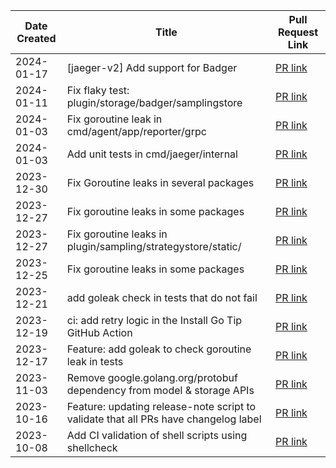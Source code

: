 | Date Created | Title | Pull Request Link |
| ------------ | ----- | ----------------- |
| 2024-01-17 | [jaeger-v2] Add support for Badger | [PR link](https://github.com/jaegertracing/jaeger/pull/5112) |
| 2024-01-11 | Fix flaky test: plugin/storage/badger/samplingstore | [PR link](https://github.com/jaegertracing/jaeger/pull/5094) |
| 2024-01-03 | Fix goroutine leak in cmd/agent/app/reporter/grpc | [PR link](https://github.com/jaegertracing/jaeger/pull/5075) |
| 2024-01-03 | Add unit tests in cmd/jaeger/internal | [PR link](https://github.com/jaegertracing/jaeger/pull/5069) |
| 2023-12-30 | Fix Goroutine leaks in several packages | [PR link](https://github.com/jaegertracing/jaeger/pull/5066) |
| 2023-12-27 | Fix goroutine leaks in some packages | [PR link](https://github.com/jaegertracing/jaeger/pull/5048) |
| 2023-12-27 | Fix goroutine leaks in plugin/sampling/strategystore/static/ | [PR link](https://github.com/jaegertracing/jaeger/pull/5047) |
| 2023-12-25 | Fix goroutine leaks in some packages | [PR link](https://github.com/jaegertracing/jaeger/pull/5038) |
| 2023-12-21 | add goleak check in tests that do not fail | [PR link](https://github.com/jaegertracing/jaeger/pull/5025) |
| 2023-12-19 | ci: add retry logic in the Install Go Tip GitHub Action | [PR link](https://github.com/jaegertracing/jaeger/pull/5022) |
| 2023-12-17 | Feature: add goleak to check goroutine leak in tests | [PR link](https://github.com/jaegertracing/jaeger/pull/5010) |
| 2023-11-03 | Remove google.golang.org/protobuf dependency from model & storage APIs | [PR link](https://github.com/jaegertracing/jaeger/pull/4917) |
| 2023-10-16 | Feature: updating release-note script to validate that all PRs have changelog label  | [PR link](https://github.com/jaegertracing/jaeger/pull/4849) |
| 2023-10-08 | Add CI validation of shell scripts using shellcheck | [PR link](https://github.com/jaegertracing/jaeger/pull/4826) |
